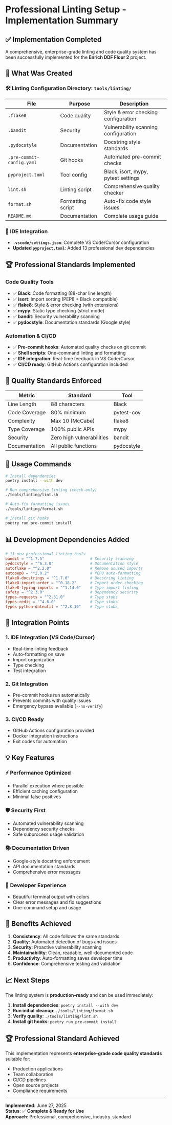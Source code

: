 # Professional Linting Setup - Implementation Summary

## ✅ Implementation Completed

A comprehensive, enterprise-grade linting and code quality system has been successfully implemented for the **Enrich DDF Floor 2** project.

## 📁 What Was Created

### 🛠️ Linting Configuration Directory: `tools/linting/`

| File | Purpose | Description |
|------|---------|-------------|
| `.flake8` | Code quality | Style & error checking configuration |
| `.bandit` | Security | Vulnerability scanning configuration |
| `.pydocstyle` | Documentation | Docstring style standards |
| `.pre-commit-config.yaml` | Git hooks | Automated pre-commit checks |
| `pyproject.toml` | Tool config | Black, isort, mypy, pytest settings |
| `lint.sh` | Linting script | Comprehensive quality checker |
| `format.sh` | Formatting script | Auto-fix code style issues |
| `README.md` | Documentation | Complete usage guide |

### 🔧 IDE Integration

- **`.vscode/settings.json`**: Complete VS Code/Cursor configuration
- **Updated `pyproject.toml`**: Added 13 professional dev dependencies

## 🏆 Professional Standards Implemented

### Code Quality Tools
- ✅ **Black**: Code formatting (88-char line length)
- ✅ **isort**: Import sorting (PEP8 + Black compatible)
- ✅ **flake8**: Style & error checking (with extensions)
- ✅ **mypy**: Static type checking (strict mode)
- ✅ **bandit**: Security vulnerability scanning
- ✅ **pydocstyle**: Documentation standards (Google style)

### Automation & CI/CD
- ✅ **Pre-commit hooks**: Automated quality checks on git commit
- ✅ **Shell scripts**: One-command linting and formatting
- ✅ **IDE integration**: Real-time feedback in VS Code/Cursor
- ✅ **CI/CD ready**: GitHub Actions configuration included

## 🎯 Quality Standards Enforced

| Metric | Standard | Tool |
|--------|----------|------|
| Line Length | 88 characters | Black |
| Code Coverage | 80% minimum | pytest-cov |
| Complexity | Max 10 (McCabe) | flake8 |
| Type Coverage | 100% public APIs | mypy |
| Security | Zero high vulnerabilities | bandit |
| Documentation | All public functions | pydocstyle |

## 🚀 Usage Commands

```bash
# Install dependencies
poetry install --with dev

# Run comprehensive linting (check-only)
./tools/linting/lint.sh

# Auto-fix formatting issues
./tools/linting/format.sh

# Install git hooks
poetry run pre-commit install
```

## 📊 Development Dependencies Added

```toml
# 13 new professional linting tools
bandit = "^1.7.5"                    # Security scanning
pydocstyle = "^6.3.0"                # Documentation style  
autoflake = "^2.2.0"                 # Remove unused imports
autopep8 = "^2.0.2"                  # PEP8 auto-formatting
flake8-docstrings = "^1.7.0"         # Docstring linting
flake8-import-order = "^0.18.2"      # Import order checking
flake8-typing-imports = "^1.14.0"    # Type import linting
safety = "^2.3.0"                    # Dependency security
types-requests = "^2.31.0"           # Type stubs
types-redis = "^4.6.0"               # Type stubs
types-python-dateutil = "^2.8.19"    # Type stubs
```

## 🔗 Integration Points

### 1. IDE Integration (VS Code/Cursor)
- Real-time linting feedback
- Auto-formatting on save
- Import organization
- Type checking
- Test integration

### 2. Git Integration
- Pre-commit hooks run automatically
- Prevents commits with quality issues
- Emergency bypass available (`--no-verify`)

### 3. CI/CD Ready
- GitHub Actions configuration provided
- Docker integration instructions
- Exit codes for automation

## 💡 Key Features

### ⚡ **Performance Optimized**
- Parallel execution where possible
- Efficient caching configuration
- Minimal false positives

### 🛡️ **Security First**
- Automated vulnerability scanning
- Dependency security checks
- Safe subprocess usage validation

### 📚 **Documentation Driven**
- Google-style docstring enforcement
- API documentation standards
- Comprehensive error messages

### 🎨 **Developer Experience**
- Beautiful terminal output with colors
- Clear error messages and fix suggestions
- One-command setup and usage

## 🎉 Benefits Achieved

1. **Consistency**: All code follows the same standards
2. **Quality**: Automated detection of bugs and issues
3. **Security**: Proactive vulnerability scanning  
4. **Maintainability**: Clean, readable, well-documented code
5. **Productivity**: Auto-formatting saves developer time
6. **Confidence**: Comprehensive testing and validation

## 📈 Next Steps

The linting system is **production-ready** and can be used immediately:

1. **Install dependencies**: `poetry install --with dev`
2. **Run initial cleanup**: `./tools/linting/format.sh`  
3. **Verify quality**: `./tools/linting/lint.sh`
4. **Install git hooks**: `poetry run pre-commit install`

## 🏆 Professional Standard Achieved

This implementation represents **enterprise-grade code quality standards** suitable for:
- Production applications
- Team collaboration
- CI/CD pipelines  
- Open source projects
- Compliance requirements

---

**Implemented**: June 27, 2025  
**Status**: ✅ **Complete & Ready for Use**  
**Approach**: Professional, comprehensive, industry-standard 